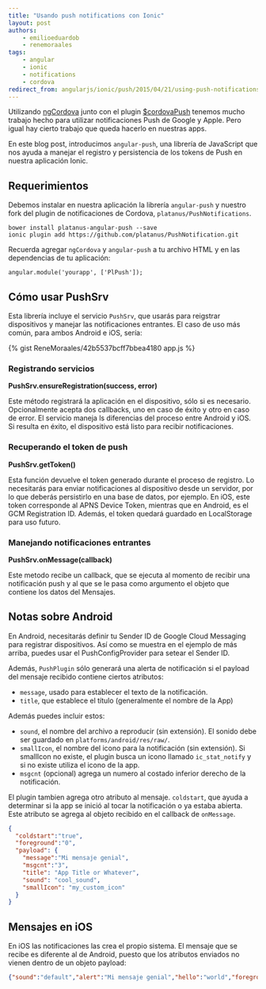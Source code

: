 ```yaml
---
title: "Usando push notifications con Ionic"
layout: post
authors:
    - emilioeduardob
    - renemoraales
tags:
    - angular
    - ionic
    - notifications
    - cordova
redirect_from: angularjs/ionic/push/2015/04/21/using-push-notifications-with-ionic.html
---
```


Utilizando [ngCordova][ngcordova] junto con el plugin [$cordovaPush][cordova-push] tenemos mucho trabajo hecho para utilizar notificaciones Push de Google y Apple. Pero igual hay cierto trabajo que queda hacerlo en nuestras apps.

En este blog post, introducimos `angular-push`, una librería de JavaScript que nos ayuda a manejar el registro y persistencia de los tokens de Push en nuestra aplicación Ionic.

## Requerimientos

Debemos instalar en nuestra aplicación la librería `angular-push` y nuestro fork del plugin de notificaciones de Cordova, `platanus/PushNotifications`.

```
bower install platanus-angular-push --save
ionic plugin add https://github.com/platanus/PushNotification.git
```

Recuerda agregar `ngCordova` y `angular-push` a tu archivo HTML y en las dependencias de tu aplicación:

```
angular.module('yourapp', ['PlPush']);
```

## Cómo usar PushSrv

Esta librería incluye el servicio `PushSrv`, que usarás para reigstrar dispositivos y manejar las notificaciones entrantes. El caso de uso más común, para ambos Android e iOS, sería:

{% gist ReneMoraales/42b5537bcff7bbea4180 app.js %}

### Registrando servicios

**PushSrv.ensureRegistration(success, error)**

Este método registrará la aplicación en el dispositivo, sólo si es necesario. Opcionalmente acepta dos callbacks, uno en caso de éxito y otro en caso de error. El servicio maneja ls diferencias del proceso entre Android y iOS. Si resulta en éxito, el dispositivo está listo para recibir notificaciones.

### Recuperando el token de push

**PushSrv.getToken()**

Esta función devuelve el token generado durante el proceso de registro. Lo necesitarás para enviar notificaciones al dispositivo desde un servidor, por lo que deberás persistirlo en una base de datos, por ejemplo. En iOS, este token corresponde al APNS Device Token, mientras que en Android, es el GCM Registration ID. Además, el token quedará guardado en LocalStorage para uso futuro.

### Manejando notificaciones entrantes

**PushSrv.onMessage(callback)**

Este metodo recibe un callback, que se ejecuta al momento de recibir una notificación push y al que se le pasa como argumento el objeto que contiene los datos del Mensajes.

## Notas sobre Android

En Android, necesitarás definir tu Sender ID de Google Cloud Messaging para registrar dispositivos. Así como se muestra en el ejemplo de más arriba, puedes usar el PushConfigProvider para setear el Sender ID.

Además, `PushPlugin` sólo generará una alerta de notificación si el payload del mensaje recibido contiene ciertos atributos:
- `message`, usado para establecer el texto de la notificación.
- `title`, que establece el título (generalmente el nombre de la App)

Además puedes incluir estos:
- `sound`, el nombre del archivo a reproducir (sin extensión). El sonido debe ser guardado en `platforms/android/res/raw/`.
- `smallIcon`, el nombre del icono para la notificación (sin extensión). Si smallIcon no existe, el plugin busca un icono llamado `ic_stat_notify` y si no existe utiliza el icono de la app.
- `msgcnt` (opcional) agrega un numero al costado inferior derecho de la notificación.

El plugin tambien agrega otro atributo al mensaje. `coldstart`, que ayuda a determinar si la app se inició al tocar la notificación o ya estaba abierta. Este atributo se agrega al objeto recibido en el callback de `onMessage`.

```json
{
  "coldstart":"true",
  "foreground":"0",
  "payload": {
    "message":"Mi mensaje genial",
    "msgcnt":"3",
    "title": "App Title or Whatever",
    "sound": "cool_sound",
    "smallIcon": "my_custom_icon"
  }
}
```

## Mensajes en iOS

En iOS las notificaciones las crea el propio sistema. El mensaje que se recibe es diferente al de Android, puesto que los atributos enviados no vienen dentro de un objeto payload:

```json
{"sound":"default","alert":"Mi mensaje genial","hello":"world","foreground":"0"}
```

[ngcordova]: http://ngcordova.com/
[cordova-push]: http://ngcordova.com/docs/plugins/pushNotifications/
